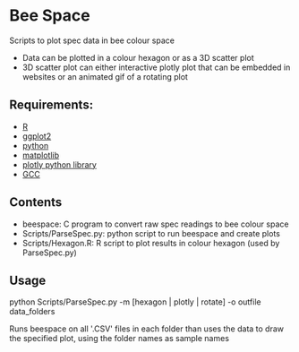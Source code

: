 # Bee Space
Scripts to plot spec data in bee colour space

* Data can be plotted in a colour hexagon or as a 3D scatter plot
* 3D scatter plot can either interactive plotly plot that can be embedded in websites
  or an animated gif of a rotating plot
  
Requirements:
------------

- [R](http://www.r-project.org)
- [ggplot2](http://ggplot2.org)
- [python](https://www.python.org)
- [matplotlib](http://matplotlib.org)
- [plotly python library](https://plot.ly/python/)
- [GCC](https://gcc.gnu.org)

Contents
--------
- beespace: C program to convert raw spec readings to bee colour space
- Scripts/ParseSpec.py: python script to run beespace and create plots
- Scripts/Hexagon.R: R script to plot results in colour hexagon (used by ParseSpec.py)

Usage
-----
python Scripts/ParseSpec.py -m [hexagon | plotly | rotate] -o outfile data_folders

Runs beespace on all '.CSV' files in each folder than uses the data to draw the specified
plot, using the folder names as sample names
